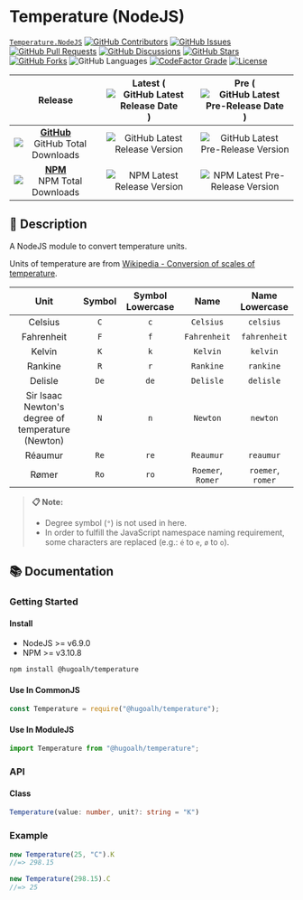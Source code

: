 # Temperature (NodeJS)

[`Temperature.NodeJS`](https://github.com/hugoalh-studio/temperature-nodejs)
[![GitHub Contributors](https://img.shields.io/github/contributors/hugoalh-studio/temperature-nodejs?label=Contributors&logo=github&logoColor=ffffff&style=flat-square)](https://github.com/hugoalh-studio/temperature-nodejs/graphs/contributors)
[![GitHub Issues](https://img.shields.io/github/issues-raw/hugoalh-studio/temperature-nodejs?label=Issues&logo=github&logoColor=ffffff&style=flat-square)](https://github.com/hugoalh-studio/temperature-nodejs/issues)
[![GitHub Pull Requests](https://img.shields.io/github/issues-pr-raw/hugoalh-studio/temperature-nodejs?label=Pull%20Requests&logo=github&logoColor=ffffff&style=flat-square)](https://github.com/hugoalh-studio/temperature-nodejs/pulls)
[![GitHub Discussions](https://img.shields.io/github/discussions/hugoalh-studio/temperature-nodejs?label=Discussions&logo=github&logoColor=ffffff&style=flat-square)](https://github.com/hugoalh-studio/temperature-nodejs/discussions)
[![GitHub Stars](https://img.shields.io/github/stars/hugoalh-studio/temperature-nodejs?label=Stars&logo=github&logoColor=ffffff&style=flat-square)](https://github.com/hugoalh-studio/temperature-nodejs/stargazers)
[![GitHub Forks](https://img.shields.io/github/forks/hugoalh-studio/temperature-nodejs?label=Forks&logo=github&logoColor=ffffff&style=flat-square)](https://github.com/hugoalh-studio/temperature-nodejs/network/members)
![GitHub Languages](https://img.shields.io/github/languages/count/hugoalh-studio/temperature-nodejs?label=Languages&logo=github&logoColor=ffffff&style=flat-square)
[![CodeFactor Grade](https://img.shields.io/codefactor/grade/github/hugoalh-studio/temperature-nodejs?label=Grade&logo=codefactor&logoColor=ffffff&style=flat-square)](https://www.codefactor.io/repository/github/hugoalh-studio/temperature-nodejs)
[![License](https://img.shields.io/static/v1?label=License&message=MIT&style=flat-square)](./LICENSE.md)

| **Release** | **Latest** (![GitHub Latest Release Date](https://img.shields.io/github/release-date/hugoalh-studio/temperature-nodejs?label=%20&style=flat-square)) | **Pre** (![GitHub Latest Pre-Release Date](https://img.shields.io/github/release-date-pre/hugoalh-studio/temperature-nodejs?label=%20&style=flat-square)) |
|:-:|:-:|:-:|
| [**GitHub**](https://github.com/hugoalh-studio/temperature-nodejs/releases) ![GitHub Total Downloads](https://img.shields.io/github/downloads/hugoalh-studio/temperature-nodejs/total?label=%20&style=flat-square) | ![GitHub Latest Release Version](https://img.shields.io/github/release/hugoalh-studio/temperature-nodejs?sort=semver&label=%20&style=flat-square) | ![GitHub Latest Pre-Release Version](https://img.shields.io/github/release/hugoalh-studio/temperature-nodejs?include_prereleases&sort=semver&label=%20&style=flat-square) |
| [**NPM**](https://www.npmjs.com/package/@hugoalh/temperature) ![NPM Total Downloads](https://img.shields.io/npm/dt/@hugoalh/temperature?label=%20&style=flat-square) | ![NPM Latest Release Version](https://img.shields.io/npm/v/@hugoalh/temperature/latest?label=%20&style=flat-square) | ![NPM Latest Pre-Release Version](https://img.shields.io/npm/v/@hugoalh/temperature/pre?label=%20&style=flat-square) |

## 📝 Description

A NodeJS module to convert temperature units.

Units of temperature are from [Wikipedia - Conversion of scales of temperature](https://en.wikipedia.org/wiki/Conversion_of_scales_of_temperature).

| **Unit** | **Symbol** | **Symbol Lowercase** | **Name** | **Name Lowercase** |
|:-:|:-:|:-:|:-:|:-:|
| Celsius | `C` | `c` | `Celsius` | `celsius` |
| Fahrenheit | `F` | `f` | `Fahrenheit` | `fahrenheit` |
| Kelvin | `K` | `k` | `Kelvin` | `kelvin` |
| Rankine | `R` | `r` | `Rankine` | `rankine` |
| Delisle | `De` | `de` | `Delisle` | `delisle` |
| Sir Isaac Newton's degree of temperature (Newton) | `N` | `n` | `Newton` | `newton` |
| Réaumur | `Re` | `re` | `Reaumur` | `reaumur` |
| Rømer | `Ro` | `ro` | `Roemer`, `Romer` | `roemer`, `romer` |

> **📋 Note:**
>
> - Degree symbol (`°`) is not used in here.
> - In order to fulfill the JavaScript namespace naming requirement, some characters are replaced (e.g.: `é` to `e`, `ø` to `o`).

## 📚 Documentation

### Getting Started

#### Install

- NodeJS >= v6.9.0
- NPM >= v3.10.8

```sh
npm install @hugoalh/temperature
```

#### Use In CommonJS

```js
const Temperature = require("@hugoalh/temperature");
```

#### Use In ModuleJS

```js
import Temperature from "@hugoalh/temperature";
```

### API

#### Class

```ts
Temperature(value: number, unit?: string = "K")
```

### Example

```js
new Temperature(25, "C").K
//=> 298.15

new Temperature(298.15).C
//=> 25
```
